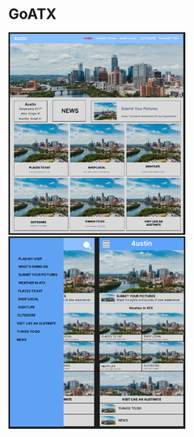 # GoATX

<div>
  <img src="./images/1.png" width="350" title="hover text">
  <img src="./images/2.png" width="350" alt="accessibility text">
</div>